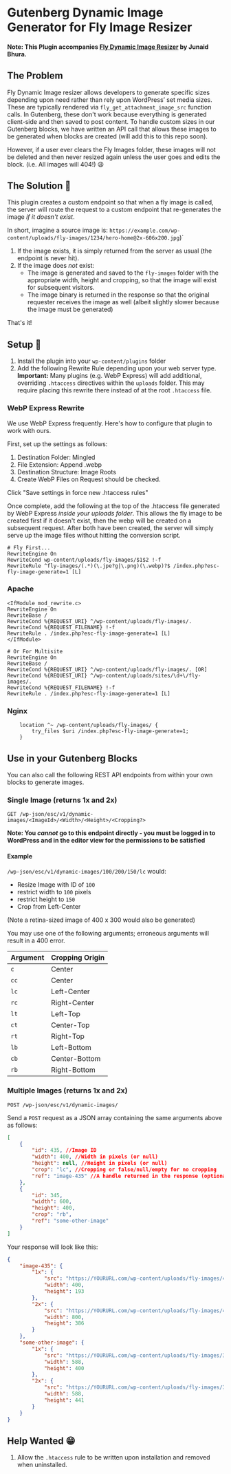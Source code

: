 Gutenberg Dynamic Image Generator for Fly Image Resizer
=======================================================

#### Note: This Plugin accompanies [Fly Dynamic Image Resizer](https://wordpress.org/plugins/fly-dynamic-image-resizer/) by Junaid Bhura.

## The Problem

Fly Dynamic Image resizer allows developers to generate specific sizes depending upon need rather than rely upon WordPress’ set media sizes. These are typically rendered via `fly_get_attachment_image_src` function calls. In Gutenberg, these don't work because everything is generated client-side and then saved to post content. To handle custom sizes in our Gutenberg blocks, we have written an API call that allows these images to be generated when blocks are created (will add this to this repo soon).

However, if a user ever clears the Fly Images folder, these images will not be deleted and then never resized again unless the user goes and edits the block. (i.e. All images will 404!) :weary:

## The Solution :raised_hands:

This plugin creates a custom endpoint so that when a fly image is called, the server will route the request to a custom endpoint that re-generates the image _if it doesn't exist_.

In short, imagine a source image is: `https://example.com/wp-content/uploads/fly-images/1234/hero-home@2x-606x200.jpg`)`

1. If the image exists, it is simply returned from the server as usual (the endpoint is never hit).
2. If the image does _not_ exist:
	- The image is generated and saved to the `fly-images` folder with the appropriate width, height and cropping, so that the image will exist for subsequent visitors.
	- The image binary is returned in the response so that the original requester receives the image as well (albeit slightly slower because the image must be generated)

That's it!

## Setup :hammer:

1. Install the plugin into your `wp-content/plugins` folder
2. Add the following Rewrite Rule depending upon your web server type. **Important:** Many plugins (e.g. WebP Express) will add additional, overriding `.htaccess` directives within the `uploads` folder. This may require placing this rewrite there instead of at the root `.htaccess` file.

### WebP Express Rewrite

We use WebP Express frequently.  Here's how to configure that plugin to work with ours. 

First, set up the settings as follows: 

1. Destination Folder: Mingled
2. File Extension: Append .webp
3. Destination Structure: Image Roots
4. Create WebP Files on Request should be checked.

Click "Save settings in force new .htaccess rules"

Once complete, add the following at the top of the .htaccess file generated by WebP Express _inside your uploads folder_. This allows the fly image to be created first if it doesn't exist, then the webp will be created on a subsequent request. After both have been created, the server will simply serve up the image files without hitting the conversion script.

```
# Fly First...
RewriteEngine On
RewriteCond wp-content/uploads/fly-images/$1$2 !-f 
RewriteRule ^fly-images/(.*)(\.jpe?g|\.png)(\.webp)?$ /index.php?esc-fly-image-generate=1 [L]
```

### Apache

````
<IfModule mod_rewrite.c>
RewriteEngine On
RewriteBase /
RewriteCond %{REQUEST_URI} ^/wp-content/uploads/fly-images/.
RewriteCond %{REQUEST_FILENAME} !-f
RewriteRule . /index.php?esc-fly-image-generate=1 [L]
</IfModule>

# Or For Multisite
RewriteEngine On
RewriteBase /
RewriteCond %{REQUEST_URI} ^/wp-content/uploads/fly-images/. [OR]
RewriteCond %{REQUEST_URI} ^/wp-content/uploads/sites/\d+\/fly-images/.
RewriteCond %{REQUEST_FILENAME} !-f
RewriteRule . /index.php?esc-fly-image-generate=1 [L]
````
### Nginx

````
    location ^~ /wp-content/uploads/fly-images/ {
        try_files $uri /index.php?esc-fly-image-generate=1;
    }
````

## Use in your Gutenberg Blocks

You can also call the following REST API endpoints from within your own blocks to generate images.

### Single Image (returns 1x and 2x)

`GET /wp-json/esc/v1/dynamic-images/<ImageId>/<Width>/<Height>/<Cropping?>`

**Note: You _cannot_ go to this endpoint directly - you must be logged in to WordPress and in the editor view for the permissions to be satisfied**

#### Example

`/wp-json/esc/v1/dynamic-images/100/200/150/lc`  would:

* Resize Image with ID of `100`
* restrict width to `100` pixels
* restrict height to `150`
* Crop from Left-Center

(Note a retina-sized image of 400 x 300 would also be generated)

You may use one of the following arguments; erroneous arguments will result in a 400 error.

| Argument 	| Cropping Origin  	|
|----		|---		|
|  `c`  		|  Center 		|
|  `cc`  		|  Center 		|
|  `lc`  		|  Left-Center 		|
|  `rc`  		|  Right-Center 		|
|  `lt` 		|  Left-Top 		|
|  `ct`  		|  Center-Top 		|
|  `rt`  		|  Right-Top 		|
|  `lb`  		|  Left-Bottom	|
|  `cb`  		|  Center-Bottom	|
|  `rb`  		|  Right-Bottom	|

### Multiple Images (returns 1x and 2x)

`POST /wp-json/esc/v1/dynamic-images/`

Send a `POST` request as a JSON array containing the same arguments above as follows:

```json
[
    {
        "id": 435, //Image ID
        "width": 400, //Width in pixels (or null)
        "height": null, //Height in pixels (or null)
        "crop": "lc", //Cropping or false/null/empty for no cropping
        "ref": "image-435" //A handle returned in the response (optional)
    },
    {
        "id": 345,
        "width": 600,
        "height": 400,
        "crop": "rb",
        "ref": "some-other-image"
    }
]
````

Your response will look like this:

```json
{
    "image-435": {
        "1x": {
            "src": "https://YOURURL.com/wp-content/uploads/fly-images/435/cross-promo@2x-400x0-lc.png",
            "width": 400,
            "height": 193
        },
        "2x": {
            "src": "https://YOURURL.com/wp-content/uploads/fly-images/435/cross-promo@2x-800x0-lc.png",
            "width": 800,
            "height": 386
        }
    },
    "some-other-image": {
        "1x": {
            "src": "https://YOURURL.com/wp-content/uploads/fly-images/345/event-card-600x400-rb.png",
            "width": 588,
            "height": 400
        },
        "2x": {
            "src": "https://YOURURL.com/wp-content/uploads/fly-images/345/event-card-1200x800-rb.png",
            "width": 588,
            "height": 441
        }
    }
}
````

## Help Wanted :grin:

1. Allow the `.htaccess` rule to be written upon installation and removed when uninstalled.
